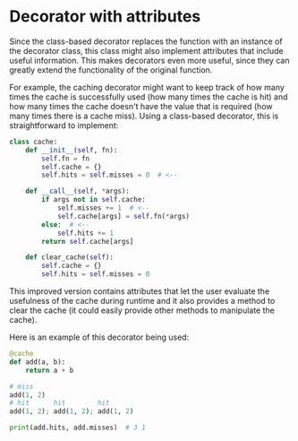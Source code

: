 # Decorator with attributes

Since the class-based decorator replaces the function with an instance of the decorator class, this class might also implement attributes that include useful information.
This makes decorators even more useful, since they can greatly extend the functionality of the original function.

For example, the caching decorator might want to keep track of how many times the cache is successfully used (how many times the cache is hit) and how many times the cache doesn't have the value that is required (how many times there is a cache miss).
Using a class-based decorator, this is straightforward to implement:

```python
class cache:
    def __init__(self, fn):
        self.fn = fn
        self.cache = {}
        self.hits = self.misses = 0  # <--

    def __call__(self, *args):
        if args not in self.cache:
            self.misses += 1  # <--
            self.cache[args] = self.fn(*args)
        else:  # <--
            self.hits += 1
        return self.cache[args]

    def clear_cache(self):
        self.cache = {}
        self.hits = self.misses = 0
```

This improved version contains attributes that let the user evaluate the usefulness of the cache during runtime and it also provides a method to clear the cache (it could easily provide other methods to manipulate the cache).

Here is an example of this decorator being used:

```python
@cache
def add(a, b):
    return a + b

# miss
add(1, 2)
# hit      hit        hit
add(1, 2); add(1, 2); add(1, 2)

print(add.hits, add.misses)  # 3 1
```
